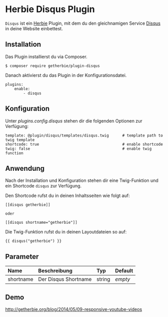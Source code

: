 Herbie Disqus Plugin
====================

`Disqus` ist ein [Herbie](http://github.com/getherbie/herbie) Plugin, mit dem du den gleichnamigen Service 
[Disqus](http://www.disqus.com) in deine Website einbettest.


## Installation

Das Plugin installierst du via Composer.

	$ composer require getherbie/plugin-disqus

Danach aktivierst du das Plugin in der Konfigurationsdatei.

    plugins:
        enable:
            - disqus


## Konfiguration

Unter *plugins.config.disqus* stehen dir die folgenden Optionen zur Verfügung:

    template: @plugin/disqus/templates/disqus.twig      # template path to twig template                
    shortcode: true                                     # enable shortcode
    twig: false                                         # enable twig function


## Anwendung

Nach der Installation und Konfiguration stehen dir eine Twig-Funktion und ein Shortcode `disqus` zur Verfügung.

Den Shortcode rufst du in deinen Inhaltsseiten wie folgt auf:

    [[disqus getherbie]]
    
    oder
    
    [[disqus shortname="getherbie"]]
    
    
Die Twig-Funktion rufst du in deinen Layoutdateien so auf:

    {{ disqus("getherbie") }}


## Parameter

Name        | Beschreibung                          | Typ       | Default
:---------- | :------------------------------------ | :-------- | :------
shortname   | Der Disqus Shortname                  | string    |  *empty*


## Demo

<http://getherbie.org/blog/2014/05/09-responsive-youtube-videos>
